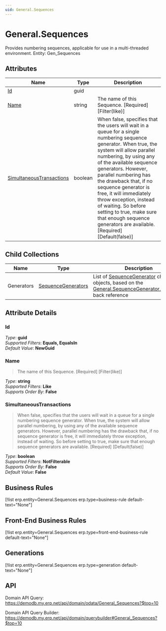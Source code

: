 ```yaml
---
uid: General.Sequences
---
```

# General.Sequences

Provides numbering sequences, applicable for use in a multi-threaded environment. Entity: Gen_Sequences

## Attributes

| Name | Type | Description |
| ---- | ---- | --- |
| [Id](General.Sequences.md#id) | guid |  
| [Name](General.Sequences.md#name) | string | The name of this Sequence. [Required] [Filter(like)] 
| [SimultaneousTransactions](General.Sequences.md#simultaneoustransactions) | boolean | When false, specifies that the users will wait in a queue for a single numbering sequence generator. When true, the system will allow parallel numbering, by using any of the available sequence generators. However, parallel numbering has the drawback that, if no sequence generator is free, it will immediately throw exception, instead of waiting. So before setting to true, make sure that enough sequence generators are available. [Required] [Default(false)] 

## Child Collections

| Name | Type | Description |
| ---- | ---- | --- |
| Generators | [SequenceGenerators](General.SequenceGenerators.md) | List of [SequenceGenerator](General.SequenceGenerators.md) child objects, based on the [General.SequenceGenerator.Sequence](General.SequenceGenerators.md#sequence) back reference 


## Attribute Details

### Id

_Type_: **guid**  
_Supported Filters_: **Equals, EqualsIn**  
_Default Value_: **NewGuid**  

### Name

> The name of this Sequence. [Required] [Filter(like)]

_Type_: **string**  
_Supported Filters_: **Like**  
_Supports Order By_: **False**  

### SimultaneousTransactions

> When false, specifies that the users will wait in a queue for a single numbering sequence generator. When true, the system will allow parallel numbering, by using any of the available sequence generators. However, parallel numbering has the drawback that, if no sequence generator is free, it will immediately throw exception, instead of waiting. So before setting to true, make sure that enough sequence generators are available. [Required] [Default(false)]

_Type_: **boolean**  
_Supported Filters_: **NotFilterable**  
_Supports Order By_: **False**  
_Default Value_: **False**  



## Business Rules

[!list erp.entity=General.Sequences erp.type=business-rule default-text="None"]

## Front-End Business Rules

[!list erp.entity=General.Sequences erp.type=front-end-business-rule default-text="None"]

## Generations

[!list erp.entity=General.Sequences erp.type=generation default-text="None"]

## API

Domain API Query:
<https://demodb.my.erp.net/api/domain/odata/General_Sequences?$top=10>

Domain API Query Builder:
<https://demodb.my.erp.net/api/domain/querybuilder#General_Sequences?$top=10>

